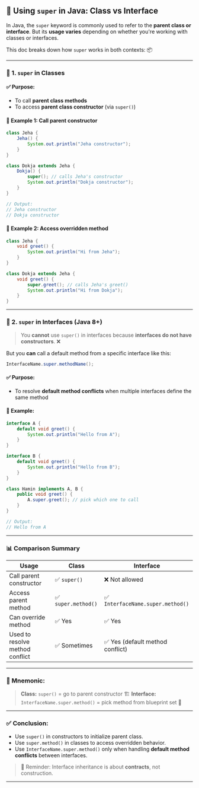 ## 🧭 Using `super` in Java: Class vs Interface

In Java, the `super` keyword is commonly used to refer to the **parent class or interface**. But its **usage varies** depending on whether you're working with classes or interfaces.

This doc breaks down how `super` works in both contexts: 📦

---

### 🧱 1. `super` in Classes

#### ✅ Purpose:

* To call **parent class methods**
* To access **parent class constructor** (via `super()`)

#### 📌 Example 1: Call parent constructor

```java
class Jeha {
    Jeha() {
        System.out.println("Jeha constructor");
    }
}

class Dokja extends Jeha {
    Dokja() {
        super(); // calls Jeha's constructor
        System.out.println("Dokja constructor");
    }
}

// Output:
// Jeha constructor
// Dokja constructor
```

#### 📌 Example 2: Access overridden method

```java
class Jeha {
    void greet() {
        System.out.println("Hi from Jeha");
    }
}

class Dokja extends Jeha {
    void greet() {
        super.greet(); // calls Jeha's greet()
        System.out.println("Hi from Dokja");
    }
}
```

---

### 🧩 2. `super` in Interfaces (Java 8+)

> You **cannot** use `super()` in interfaces because **interfaces do not have constructors**. ❌

But you **can** call a default method from a specific interface like this:

```java
InterfaceName.super.methodName();
```

#### ✅ Purpose:

* To resolve **default method conflicts** when multiple interfaces define the same method

#### 📌 Example:

```java
interface A {
    default void greet() {
        System.out.println("Hello from A");
    }
}

interface B {
    default void greet() {
        System.out.println("Hello from B");
    }
}

class Hamin implements A, B {
    public void greet() {
        A.super.greet(); // pick which one to call
    }
}

// Output:
// Hello from A
```

---

### 📊 Comparison Summary

| Usage                           | Class              | Interface                        |
| ------------------------------- | ------------------ | -------------------------------- |
| Call parent constructor         | ✅ `super()`        | ❌ Not allowed                    |
| Access parent method            | ✅ `super.method()` | ✅ `InterfaceName.super.method()` |
| Can override method             | ✅ Yes              | ✅ Yes                            |
| Used to resolve method conflict | ✅ Sometimes        | ✅ Yes (default method conflict)  |

---

### 🧠 Mnemonic:

> **Class:** `super()` = go to parent constructor 🏗️
> **Interface:** `InterfaceName.super.method()` = pick method from blueprint set 🧩

---

### ✅ Conclusion:

* Use `super()` in constructors to initialize parent class.
* Use `super.method()` in classes to access overridden behavior.
* Use `InterfaceName.super.method()` only when handling **default method conflicts** between interfaces.

> 🔐 Reminder: Interface inheritance is about **contracts**, not construction.

---
